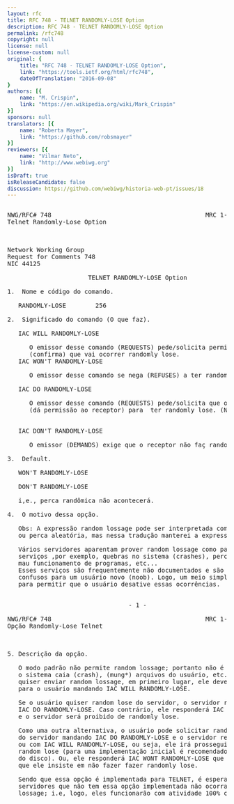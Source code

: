 ```yaml
---
layout: rfc
title: RFC 748 - TELNET RANDOMLY-LOSE Option
description: RFC 748 - TELNET RANDOMLY-LOSE Option
permalink: /rfc748
copyright: null
license: null
license-custom: null
original: {
    title: "RFC 748 - TELNET RANDOMLY-LOSE Option",
    link: "https://tools.ietf.org/html/rfc748",
    dateOfTranslation: "2016-09-08"
}
authors: [{
    name: "M. Crispin",
    link: "https://en.wikipedia.org/wiki/Mark_Crispin"
}]
sponsors: null
translators: [{
    name: "Roberta Mayer",
    link: "https://github.com/robsmayer"
}]
reviewers: [{
    name: "Vilmar Neto",
    link: "http://www.webiwg.org"
}]
isDraft: true
isReleaseCandidate: false
discussion: https://github.com/webiwg/historia-web-pt/issues/18
---
```


<pre>

NWG/RFC# 748                                          MRC 1-APR-78 44125
Telnet Randomly-Lose Option



Network Working Group                                         M. Crispin
Request for Comments 748                                           SU-AI
NIC 44125                                                   1 April 1978

                      TELNET RANDOMLY-LOSE Option

1.  Nome e código do comando.

   RANDOMLY-LOSE        256

2.  Significado do comando (O que faz).

   IAC WILL RANDOMLY-LOSE

      O emissor desse comando (REQUESTS) pede/solicita permissão
      (confirma) que vai ocorrer randomly lose.
   IAC WON'T RANDOMLY-LOSE

      O emissor desse comando se nega (REFUSES) a ter randomly lose.

   IAC DO RANDOMLY-LOSE

      O emissor desse comando (REQUESTS) pede/solicita que o receptor
      (dá permissão ao receptor) para  ter randomly lose. (Nota: não gostei dessa tradução)


   IAC DON'T RANDOMLY-LOSE

      O emissor (DEMANDS) exige que o receptor não faç randomly lose.

3.  Default.

   WON'T RANDOMLY-LOSE

   DON'T RANDOMLY-LOSE

   i,e., perca randômica não acontecerá.

4.  O motivo dessa opção.

   Obs: A expressão random lossage pode ser interpretada como perca randômica
   ou perca aleatória, mas nessa tradução manterei a expressão original.

   Vários servidores aparentam prover random lossage como parte do seus
   serviços ,por exemplo, quebras no sistema (crashes), perca de dados,
   mau funcionamento de programas, etc...
   Esses serviços são frequentemente não documentados e são em geral
   confusos para um usuário novo (noob). Logo, um meio simples é necessário
   para permitir que o usuário desative essas ocorrências.


                                 - 1 -

NWG/RFC# 748                                          MRC 1-APR-78 44125
Opção Randomly-Lose Telnet



5. Descrição da opção.

   O modo padrão não permite random lossage; portanto não é permitido que
   o sistema caia (crash), (mung*) arquivos do usuário, etc. Se o sevidor
   quiser enviar random lossage, em primeiro lugar, ele deve pedir permisão
   para o usuário mandando IAC WILL RANDOMLY-LOSE.

   Se o usuário quiser random lose do servidor, o servidor responderá
   IAC DO RANDOMLY-LOSE. Caso contrário, ele responderá IAC DONT RANDOMLY-LOSE
   e o servidor será proibido de randomly lose.

   Como uma outra alternativa, o usuário pode solicitar random lossage
   do servidor mandando IAC DO RANDOMLY-LOSE e o servidor responderá
   ou com IAC WILL RANDOMLY-LOSE, ou seja, ele irá prosseguir fazendo
   random lose (para uma implementação inicial é recomendado apagar arquivos
   do disco). Ou, ele responderá IAC WONT RANDOMLY-LOSE que significa
   que ele insiste em não fazer fazer randomly lose.

   Sendo que essa opção é implementada para TELNET, é esperado que em
   servidores que não tem essa opção implementada não ocorra random
   lossage; i.e, logo, eles funcionarão com atividade 100% confiável.

</pre>
